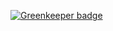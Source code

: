 [![Greenkeeper badge](https://badges.greenkeeper.io/Laura-O/fmc-europe2019.svg?token=272508a03ebae33e67ecf1ccc9ace44f5fbf0cf08f9ab27890458daf35f92d49&ts=1545932839460)](https://greenkeeper.io/)
